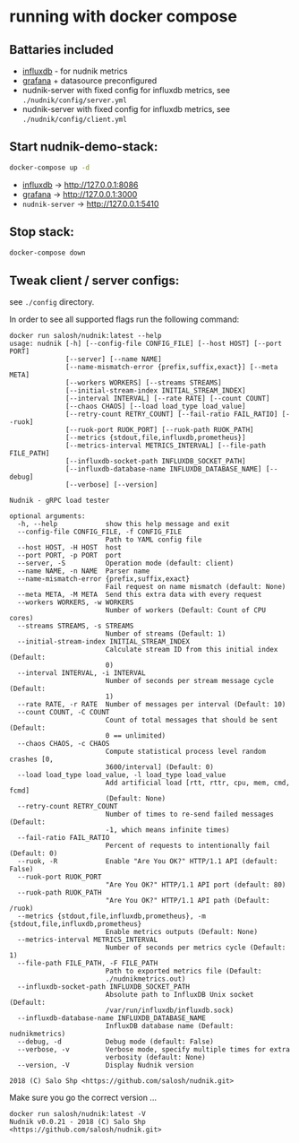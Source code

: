 # running with docker compose

Battaries included
------------------

* [influxdb](https://www.influxdata.com/) - for nudnik metrics
* [grafana](https://grafana.com/) + datasource preconfigured
* nudnik-server with fixed config for influxdb metrics, see `./nudnik/config/server.yml`
* nudnik-server with fixed config for influxdb metrics, see  `./nudnik/config/client.yml`

Start nudnik-demo-stack:
------------------------
```sh
docker-compose up -d
```
* [influxdb](https://www.influxdata.com/) -> http://127.0.0.1:8086
* [grafana](https://grafana.com/) -> http://127.0.0.1:3000
* `nudnik-server` -> http://127.0.0.1:5410

Stop stack:
-----------
```sh
docker-compose down
```

Tweak client / server configs:
------------------------------

see `./config` directory.

In order to see all supported flags run the following command:
```
docker run salosh/nudnik:latest --help
usage: nudnik [-h] [--config-file CONFIG_FILE] [--host HOST] [--port PORT]
              [--server] [--name NAME]
              [--name-mismatch-error {prefix,suffix,exact}] [--meta META]
              [--workers WORKERS] [--streams STREAMS]
              [--initial-stream-index INITIAL_STREAM_INDEX]
              [--interval INTERVAL] [--rate RATE] [--count COUNT]
              [--chaos CHAOS] [--load load_type load_value]
              [--retry-count RETRY_COUNT] [--fail-ratio FAIL_RATIO] [--ruok]
              [--ruok-port RUOK_PORT] [--ruok-path RUOK_PATH]
              [--metrics {stdout,file,influxdb,prometheus}]
              [--metrics-interval METRICS_INTERVAL] [--file-path FILE_PATH]
              [--influxdb-socket-path INFLUXDB_SOCKET_PATH]
              [--influxdb-database-name INFLUXDB_DATABASE_NAME] [--debug]
              [--verbose] [--version]

Nudnik - gRPC load tester

optional arguments:
  -h, --help            show this help message and exit
  --config-file CONFIG_FILE, -f CONFIG_FILE
                        Path to YAML config file
  --host HOST, -H HOST  host
  --port PORT, -p PORT  port
  --server, -S          Operation mode (default: client)
  --name NAME, -n NAME  Parser name
  --name-mismatch-error {prefix,suffix,exact}
                        Fail request on name mismatch (default: None)
  --meta META, -M META  Send this extra data with every request
  --workers WORKERS, -w WORKERS
                        Number of workers (Default: Count of CPU cores)
  --streams STREAMS, -s STREAMS
                        Number of streams (Default: 1)
  --initial-stream-index INITIAL_STREAM_INDEX
                        Calculate stream ID from this initial index (Default:
                        0)
  --interval INTERVAL, -i INTERVAL
                        Number of seconds per stream message cycle (Default:
                        1)
  --rate RATE, -r RATE  Number of messages per interval (Default: 10)
  --count COUNT, -C COUNT
                        Count of total messages that should be sent (Default:
                        0 == unlimited)
  --chaos CHAOS, -c CHAOS
                        Compute statistical process level random crashes [0,
                        3600/interval] (Default: 0)
  --load load_type load_value, -l load_type load_value
                        Add artificial load [rtt, rttr, cpu, mem, cmd, fcmd]
                        (Default: None)
  --retry-count RETRY_COUNT
                        Number of times to re-send failed messages (Default:
                        -1, which means infinite times)
  --fail-ratio FAIL_RATIO
                        Percent of requests to intentionally fail (Default: 0)
  --ruok, -R            Enable "Are You OK?" HTTP/1.1 API (default: False)
  --ruok-port RUOK_PORT
                        "Are You OK?" HTTP/1.1 API port (default: 80)
  --ruok-path RUOK_PATH
                        "Are You OK?" HTTP/1.1 API path (Default: /ruok)
  --metrics {stdout,file,influxdb,prometheus}, -m {stdout,file,influxdb,prometheus}
                        Enable metrics outputs (Default: None)
  --metrics-interval METRICS_INTERVAL
                        Number of seconds per metrics cycle (Default: 1)
  --file-path FILE_PATH, -F FILE_PATH
                        Path to exported metrics file (Default:
                        ./nudnikmetrics.out)
  --influxdb-socket-path INFLUXDB_SOCKET_PATH
                        Absolute path to InfluxDB Unix socket (Default:
                        /var/run/influxdb/influxdb.sock)
  --influxdb-database-name INFLUXDB_DATABASE_NAME
                        InfluxDB database name (Default: nudnikmetrics)
  --debug, -d           Debug mode (default: False)
  --verbose, -v         Verbose mode, specify multiple times for extra
                        verbosity (default: None)
  --version, -V         Display Nudnik version

2018 (C) Salo Shp <https://github.com/salosh/nudnik.git>
```


Make sure you go the correct version ...

```
docker run salosh/nudnik:latest -V
Nudnik v0.0.21 - 2018 (C) Salo Shp <https://github.com/salosh/nudnik.git>
```
